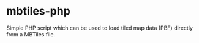 # mbtiles-php
Simple PHP script which can be used to load tiled map data (PBF) directly from a MBTiles file.
